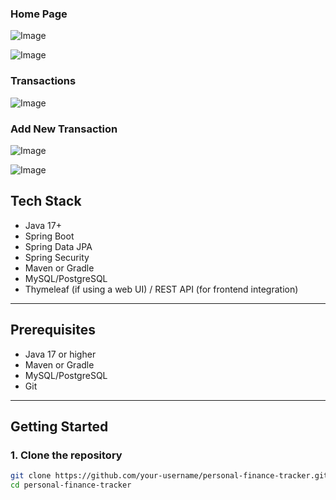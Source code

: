 ### Home Page ###

![Image](https://github.com/user-attachments/assets/516cb3e0-0e69-47f9-84c8-3ef72ef7eb60)

![Image](https://github.com/user-attachments/assets/5183f13d-3c6a-4244-84b7-629706c28132)

### Transactions ###

![Image](https://github.com/user-attachments/assets/1a3ff388-5449-4a37-a21d-7c533de72991)

### Add New Transaction ###

![Image](https://github.com/user-attachments/assets/155536db-4193-448f-8854-acc9204ebe8f)

![Image](https://github.com/user-attachments/assets/e1ce4ae7-1701-4b56-aff6-c08adb2379aa)


## Tech Stack

- Java 17+
- Spring Boot
- Spring Data JPA
- Spring Security
- Maven or Gradle
- MySQL/PostgreSQL
- Thymeleaf (if using a web UI) / REST API (for frontend integration)

---

## Prerequisites

- Java 17 or higher
- Maven or Gradle
- MySQL/PostgreSQL
- Git

---

## Getting Started

### 1. Clone the repository

```bash
git clone https://github.com/your-username/personal-finance-tracker.git
cd personal-finance-tracker
